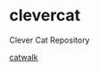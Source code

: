 # clevercat
Clever Cat Repository

[catwalk](http://stash.rachelnabors.com/animation-workshop/sprite_catwalk.png)
